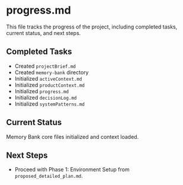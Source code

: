 # progress.md

This file tracks the progress of the project, including completed tasks, current status, and next steps.

## Completed Tasks
* Created `projectBrief.md`
* Created `memory-bank` directory
* Initialized `activeContext.md`
* Initialized `productContext.md`
* Initialized `progress.md`
* Initialized `decisionLog.md`
* Initialized `systemPatterns.md`

## Current Status
Memory Bank core files initialized and context loaded.

## Next Steps
* Proceed with Phase 1: Environment Setup from `proposed_detailed_plan.md`.